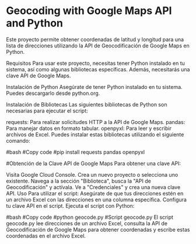 # Geocoding with Google Maps API and Python
Este proyecto permite obtener coordenadas de latitud y longitud para una lista de direcciones utilizando la API de Geocodificación de Google Maps en Python.

Requisitos
Para usar este proyecto, necesitas tener Python instalado en tu sistema, así como algunas bibliotecas específicas. Además, necesitarás una clave API de Google Maps.

Instalación de Python
Asegúrate de tener Python instalado en tu sistema. Puedes descargarlo desde python.org.

Instalación de Bibliotecas
Las siguientes bibliotecas de Python son necesarias para ejecutar el script:

requests: Para realizar solicitudes HTTP a la API de Google Maps.
pandas: Para manejar datos en formato tabular.
openpyxl: Para leer y escribir archivos de Excel.
Puedes instalar estas bibliotecas utilizando el siguiente comando:

  #bash
  #Copy code
  #pip install requests pandas openpyxl
  
#Obtención de la Clave API de Google Maps
Para obtener una clave API:

Visita Google Cloud Console.
Crea un nuevo proyecto o selecciona uno existente.
Navega a la sección "Biblioteca", busca la "API de Geocodificación" y actívala.
Ve a "Credenciales" y crea una nueva clave API.
Uso
Para utilizar el script:
  Asegúrate de que tus direcciones estén en un archivo Excel con las direcciones en una columna específica.
  Configura tu clave API en el script.
  Ejecuta el script con Python:

  #bash
  #Copy code
  #python geocode.py
  #Script geocode.py
El script geocode.py lee direcciones de un archivo Excel, consulta la API de Geocodificación de Google Maps para obtener coordenadas y escribe estas coordenadas en el archivo Excel.
